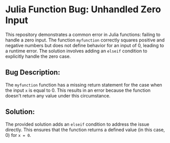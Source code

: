 # Julia Function Bug: Unhandled Zero Input

This repository demonstrates a common error in Julia functions: failing to handle a zero input. The function `myfunction` correctly squares positive and negative numbers but does not define behavior for an input of 0, leading to a runtime error.  The solution involves adding an `elseif` condition to explicitly handle the zero case.

## Bug Description:

The `myfunction` function has a missing return statement for the case when the input `x` is equal to 0. This results in an error because the function doesn't return any value under this circumstance. 

## Solution:

The provided solution adds an `elseif` condition to address the issue directly.  This ensures that the function returns a defined value (in this case, 0) for `x = 0`.